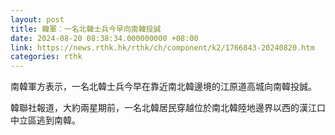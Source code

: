 ```yaml
---
layout: post
title: 韓軍︰一名北韓士兵今早向南韓投誠
date: 2024-08-20 08:38:34.000000000 +08:00
link: https://news.rthk.hk/rthk/ch/component/k2/1766843-20240820.htm
categories: rthk
---
```


南韓軍方表示，一名北韓士兵今早在靠近南北韓邊境的江原道高城向南韓投誠。

韓聯社報道，大約兩星期前，一名北韓居民穿越位於南北韓陸地邊界以西的漢江口中立區逃到南韓。
